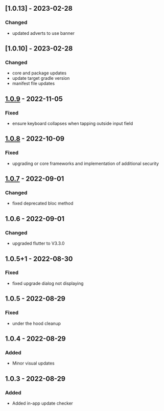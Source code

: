## [1.0.13] - 2023-02-28
### Changed
- updated adverts to use banner

## [1.0.10] - 2023-02-28
### Changed
- core and package updates
- update target gradle version
- manifest file updates

## [1.0.9] - 2022-11-05
### Fixed
- ensure keyboard collapses when tapping outside input field

## [1.0.8] - 2022-10-09
### Fixed
- upgrading or core frameworks and implementation of additional security

## [1.0.7] - 2022-09-01
### Changed
- fixed deprecated bloc method

## 1.0.6 - 2022-09-01
### Changed
- upgraded flutter to V3.3.0

## 1.0.5+1 - 2022-08-30
### Fixed
- fixed upgrade dialog not displaying

## 1.0.5 - 2022-08-29
### Fixed
- under the hood cleanup

## 1.0.4 - 2022-08-29
### Added
- Minor visual updates

## 1.0.3 - 2022-08-29
### Added
- Added in-app update checker

[1.0.9+3]: https://github.com/RemeJuan/threed_print_cost_calculator/compare/1.0.9+2...1.0.9+3
[1.0.9+2]: https://github.com/RemeJuan/threed_print_cost_calculator/compare/1.0.9+1...1.0.9+2
[1.0.9+1]: https://github.com/RemeJuan/threed_print_cost_calculator/compare/1.0.9...1.0.9+1
[1.0.9]: https://github.com/RemeJuan/threed_print_cost_calculator/compare/1.0.8...1.0.9
[1.0.8]: https://github.com/RemeJuan/threed_print_cost_calculator/compare/1.0.7...1.0.8
[1.0.7]: https://github.com/RemeJuan/threed_print_cost_calculator/compare/1.0.6...1.0.7
